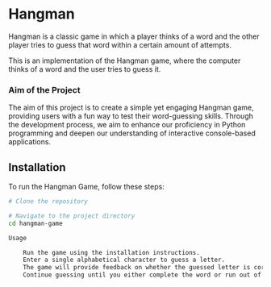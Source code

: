 # Hangman
Hangman is a classic game in which a player thinks of a word and the other player tries to guess that word within a certain amount of attempts.

This is an implementation of the Hangman game, where the computer thinks of a word and the user tries to guess it. 

### Aim of the Project

The aim of this project is to create a simple yet engaging Hangman game, providing users with a fun way to test their word-guessing skills. Through the development process, we aim to enhance our proficiency in Python programming and deepen our understanding of interactive console-based applications.

## Installation

To run the Hangman Game, follow these steps:

```bash
# Clone the repository

# Navigate to the project directory
cd hangman-game

Usage

    Run the game using the installation instructions.
    Enter a single alphabetical character to guess a letter.
    The game will provide feedback on whether the guessed letter is correct or not.
    Continue guessing until you either complete the word or run out of lives.
